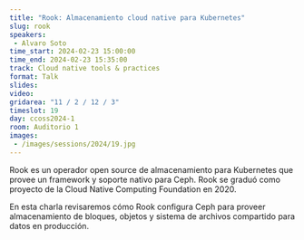 ```yaml
---
title: "Rook: Almacenamiento cloud native para Kubernetes"
slug: rook
speakers:
 - Alvaro Soto
time_start: 2024-02-23 15:00:00
time_end: 2024-02-23 15:35:00
track: Cloud native tools & practices
format: Talk
slides: 
video: 
gridarea: "11 / 2 / 12 / 3"
timeslot: 19
day: ccoss2024-1
room: Auditorio 1
images: 
 - /images/sessions/2024/19.jpg
---
```


Rook es un operador open source de almacenamiento para Kubernetes que provee un framework y soporte nativo para Ceph. Rook se graduó como proyecto de la Cloud Native Computing Foundation en 2020.

En esta charla revisaremos cómo Rook configura Ceph para proveer almacenamiento de bloques, objetos y sistema de archivos compartido para datos en producción. 

